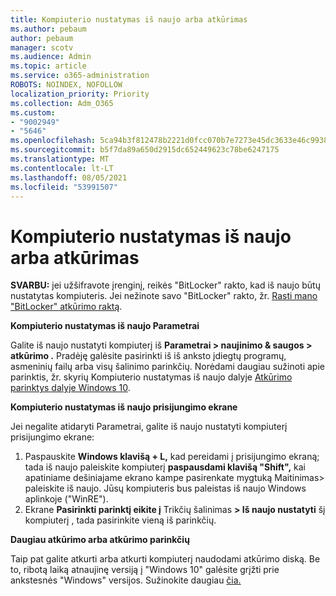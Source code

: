 ```yaml
---
title: Kompiuterio nustatymas iš naujo arba atkūrimas
ms.author: pebaum
author: pebaum
manager: scotv
ms.audience: Admin
ms.topic: article
ms.service: o365-administration
ROBOTS: NOINDEX, NOFOLLOW
localization_priority: Priority
ms.collection: Adm_O365
ms.custom:
- "9002949"
- "5646"
ms.openlocfilehash: 5ca94b3f812478b2221d0fcc070b7e7273e45dc3633e46c99384a270a624015e
ms.sourcegitcommit: b5f7da89a650d2915dc652449623c78be6247175
ms.translationtype: MT
ms.contentlocale: lt-LT
ms.lasthandoff: 08/05/2021
ms.locfileid: "53991507"
---
```

# <a name="reset-or-recover-your-pc"></a>Kompiuterio nustatymas iš naujo arba atkūrimas

**SVARBU:** jei užšifravote įrenginį, reikės "BitLocker" rakto, kad iš naujo būtų nustatytas kompiuteris. Jei nežinote savo "BitLocker" rakto, žr. [Rasti mano "BitLocker" atkūrimo raktą](https://support.microsoft.com/help/4026181/windows-10-find-my-bitlocker-recovery-key).

**Kompiuterio nustatymas iš naujo Parametrai**

Galite iš naujo nustatyti kompiuterį iš **Parametrai > naujinimo & saugos > atkūrimo .** Pradėję galėsite pasirinkti iš iš anksto įdiegtų programų, asmeninių failų arba visų šalinimo parinkčių. Norėdami daugiau sužinoti apie parinktis, žr. skyrių Kompiuterio nustatymas iš naujo dalyje [Atkūrimo parinktys dalyje Windows 10](https://support.microsoft.com/help/12415/windows-10-recovery-options). 

**Kompiuterio nustatymas iš naujo prisijungimo ekrane**

Jei negalite atidaryti Parametrai, galite iš naujo nustatyti kompiuterį prisijungimo ekrane:

1. Paspauskite **Windows klavišą + L,** kad pereidami į prisijungimo ekraną; tada iš naujo paleiskite kompiuterį  **paspausdami klavišą "Shift",** kai apatiniame dešiniajame ekrano kampe pasirenkate mygtuką Maitinimas> paleiskite iš naujo.  Jūsų kompiuteris bus paleistas iš naujo Windows aplinkoje ("WinRE").
2. Ekrane **Pasirinkti parinktį eikite į** Trikčių šalinimas **> Iš naujo nustatyti** šį kompiuterį , tada pasirinkite vieną iš parinkčių.

**Daugiau atkūrimo arba atkūrimo parinkčių**

Taip pat galite atkurti arba atkurti kompiuterį naudodami atkūrimo diską. Be to, ribotą laiką atnaujinę versiją į "Windows 10" galėsite grįžti prie ankstesnės "Windows" versijos. Sužinokite daugiau [čia.](https://support.microsoft.com/help/12415/windows-10-recovery-options)

